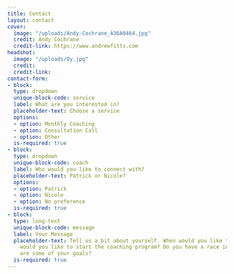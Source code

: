 ```yaml
---
title: Contact
layout: contact
cover:
  image: "/uploads/Andy-Cochrane_A36A0464.jpg"
  credit: Andy Cochrane
  credit-link: https://www.andrewfitts.com
headshot:
  image: "/uploads/Oy.jpg"
  credit: 
  credit-link: 
contact-form:
- block: 
  type: dropdown
  unique-block-code: service
  label: What are you interested in?
  placeholder-text: Choose a service
  options:
  - option: Monthly Coaching
  - option: Consultation Call
  - option: Other
  is-required: true
- block: 
  type: dropdown
  unique-block-code: coach
  label: Who would you like to connect with?
  placeholder-text: Patrick or Nicole?
  options:
  - option: Patrick
  - option: Nicole
  - option: No preference
  is-required: true
- block: 
  type: long-text
  unique-block-code: message
  label: Your Message
  placeholder-text: Tell us a bit about yourself. When would you like to chat or when
    would you like to start the coaching program? Do you have a race in mind? What
    are some of your goals?
  is-required: true
---
```



